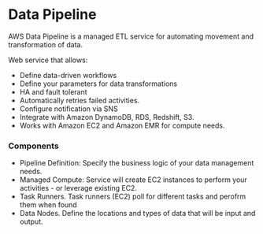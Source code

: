 # Data Pipeline

AWS Data Pipeline is a managed ETL service for automating movement and transformation of data.



Web service that allows:

* Define data-driven workflows
* Define your parameters for data transformations
* HA and fault tolerant
* Automatically retries failed activities.&#x20;
* Configure notification via SNS
* Integrate with Amazon DynamoDB, RDS, Redshift, S3.
* Works with Amazon EC2 and Amazon EMR for compute needs.

### Components

* Pipeline Definition: Specify the business logic of your data management needs.
* Managed Compute: Service will create EC2 instances to perform your activities - or leverage existing EC2.&#x20;
* Task Runners. Task runners (EC2) poll for different tasks and perofrm them when found&#x20;
* Data Nodes. Define the locations and types of data that will be input and output.
